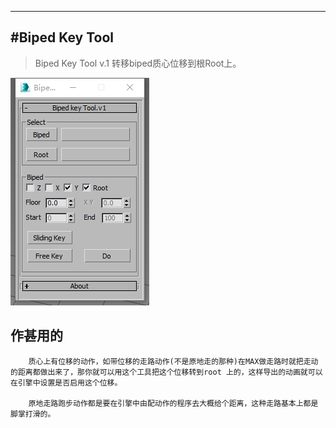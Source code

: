 

---
#Biped Key Tool
-------------

> Biped Key Tool v.1
  转移biped质心位移到根Root上。


![image](https://github.com/4698to/Biped-Key-Tool/blob/master/171824e12prnd392ovqq9d.png)

作甚用的
------
        质心上有位移的动作，如带位移的走路动作(不是原地走的那种)在MAX做走路时就把走动的距离都做出来了，那你就可以用这个工具把这个位移转到root 上的，这样导出的动画就可以在引擎中设置是否启用这个位移。

        原地走路跑步动作都是要在引擎中由配动作的程序去大概给个距离，这种走路基本上都是脚掌打滑的。

